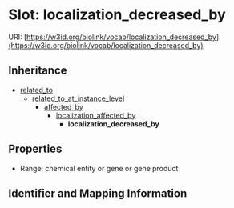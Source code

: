 # Slot: localization_decreased_by

URI: [https://w3id.org/biolink/vocab/localization_decreased_by](https://w3id.org/biolink/vocab/localization_decreased_by)




## Inheritance

* [related_to](related_to.md)
    * [related_to_at_instance_level](related_to_at_instance_level.md)
        * [affected_by](affected_by.md)
            * [localization_affected_by](localization_affected_by.md)
                * **localization_decreased_by**



## Properties

 * Range: chemical entity or gene or gene product



## Identifier and Mapping Information





